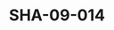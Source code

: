 ---
pid: SHA-09-014
title: SHA-09-014
language: en
original_label: 
rights: Sharhabil Ahmed
location_of_original: Sharhabil Ahmed
photographer_or_studio: 
scanned_from: photograph 7.3 by 10.5
_date: '1964'
location: Wau
description: Sharhabil Ahmed's band and someone else
additional_notes: 
permission_display: 'yes'
on_server: 'no'
on_website: 'no'
permalink: /photopages/en/SHA-09-014.html
layout: photo-page
---